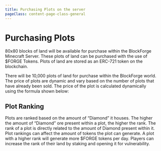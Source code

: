 ```yaml
---
title: Purchasing Plots on the server
pageClass: content-page-class-general
---
```

# Purchasing Plots



80x80 blocks of land will be available for purchase within the BlockForge Minecraft Server. These plots of land can be purchased with the use of $FORGE Tokens. Plots of land are stored as an ERC-721 token on the blockchain.

<plotImages/>

There will be 10,000 plots of land for purchase within the BlockForge world. The price of plots are dynamic and vary based on the number of plots that have already been sold. The price of the plot is calculated dynamically using the formula shown below:

<plotprice/>


## Plot Ranking
Plots are ranked based on the amount of “Diamond” it houses.  The higher the amount of “Diamond” ore present within a plot, the higher the rank. The rank of a plot is directly related to the amount of Diamond present within it.
Plot rankings can affect the amount of tokens the plot can generate. A plot with a higher rank will generate more $FORGE tokens per day. Players can increase the rank of their land by staking and opening it for vulnerability.

